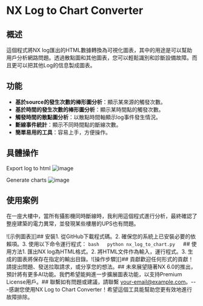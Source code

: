 # NX Log to Chart Converter

## 概述

這個程式將NX log匯出的HTML數據轉換為可視化圖表，其中的用途是可以幫助用戶分析網路問題。透過散點圖和其他圖表，您可以輕鬆識別和診斷設備故障。而且更可以把其他Log的信息製成圖表。

## 功能

- **基於source的發生次數的棒形圖分析**：顯示某來源的觸發次數。
- **基於時間的發生次數的棒形圖分析**：顯示某時間點的觸發次數。
- **觸發時間的散點圖分析**：以散點時間軸顯示log事件發生情況。
- **斷線事件統計**：顯示不同時間點的斷線次數。
- **簡單易用的工具**：容易上手，方便操作。

## 具體操作

Export log to html
![image](picture/export_html.gif)

Generate charts
![image](picture/generate_charts.gif)


## 使用案例

在一座大樓中，當所有攝影機同時斷線時，我利用這個程式進行分析，最終確認了整座建築的電力異常，並發現某些樓層的UPS也有問題。

![示例圖表][]## 安裝1. 從GitHub下載程式碼。2. 確保您的系統上已安裝必要的依賴項。3. 使用以下命令運行程式：   ```bash   python nx_log_to_chart.py   ```## 使用方法1. 匯出NX log為HTML格式。2. 將HTML文件作為輸入，運行程式。3. 生成的圖表將保存在指定的輸出目錄。![操作步驟][]## 貢獻歡迎任何形式的貢獻！請提出問題、發送拉取請求，或分享您的想法。## 未來展望隨著NX 6.0的推出，預計將有更多AI功能。我們希望能夠進一步擴展圖表功能，以支持Premium License用戶。## 聯繫如有問題或建議，請聯繫 [your-email@example.com](mailto:your-email@example.com)。---感謝您使用NX Log to Chart Converter！希望這個工具能幫助您更有效地進行故障排除。
